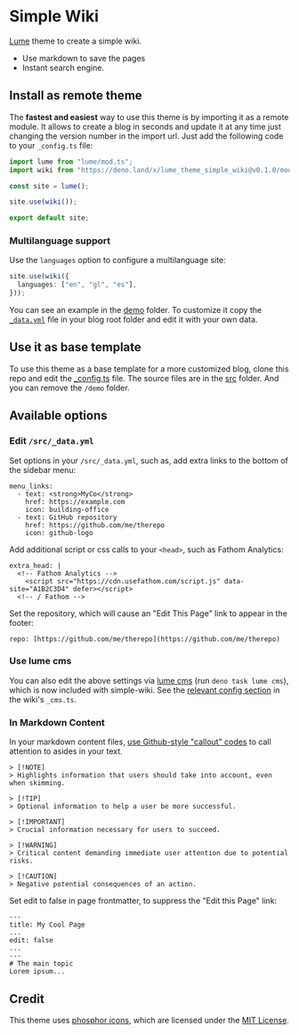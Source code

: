 # Simple Wiki

[Lume](https://lume.land) theme to create a simple wiki.

- Use markdown to save the pages
- Instant search engine.

## Install as remote theme

The **fastest and easiest** way to use this theme is by importing it as a remote
module. It allows to create a blog in seconds and update it at any time just
changing the version number in the import url. Just add the following code to
your `_config.ts` file:

```ts
import lume from "lume/mod.ts";
import wiki from "https://deno.land/x/lume_theme_simple_wiki@v0.1.0/mod.ts";

const site = lume();

site.use(wiki());

export default site;
```

### Multilanguage support

Use the `languages` option to configure a multilanguage site:

```ts
site.use(wiki({
  languages: ["en", "gl", "es"],
}));
```

You can see an example in the [demo](./demo) folder. To customize it copy the
[`_data.yml`](./src/_data.yml) file in your blog root folder and edit it with
your own data.

## Use it as base template

To use this theme as a base template for a more customized blog, clone this repo
and edit the [_config.ts](./_config.ts) file. The source files are in the
[src](./src/) folder. And you can remove the `/demo` folder.

## Available options

### Edit `/src/_data.yml`

Set options in your `/src/_data.yml`, such as, add extra links to the bottom of
the sidebar menu:

```
menu_links: 
  - text: <strong>MyCo</strong>
    href: https://example.com
    icon: building-office
  - text: GitHub repository
    href: https://github.com/me/therepo
    icon: github-logo
```

Add additional script or css calls to your `<head>`, such as Fathom Analytics:

```
extra_head: |
  <!-- Fathom Analytics -->
    <script src="https://cdn.usefathom.com/script.js" data-site="A1B2C3D4" defer></script>
  <!-- / Fathom -->
```

Set the repository, which will cause an "Edit This Page" link to appear in the
footer:

```
repo: [https://github.com/me/therepo](https://github.com/me/therepo)
```

### Use lume cms

You can also edit the above settings via [lume cms](https://lume.land/cms/) (run
`deno task lume cms`), which is now included with simple-wiki. See the
[relevant config section](https://github.com/lumeland/theme-simple-wiki/blob/main/_cms.ts#L18-L60)
in the wiki's `_cms.ts`.

### In Markdown Content

In your markdown content files,
[use Github-style "callout" codes](https://github.com/orgs/community/discussions/16925)
to call attention to asides in your text.

```
> [!NOTE]  
> Highlights information that users should take into account, even when skimming.

> [!TIP]
> Optional information to help a user be more successful.

> [!IMPORTANT]  
> Crucial information necessary for users to succeed.

> [!WARNING]  
> Critical content demanding immediate user attention due to potential risks.

> [!CAUTION]
> Negative potential consequences of an action.
```

Set edit to false in page frontmatter, to suppress the "Edit this Page" link:

```
---
title: My Cool Page
...
edit: false
...
---
# The main topic
Lorem ipsum...
```

## Credit

This theme uses [phosphor icons](https://phosphoricons.com), which are licensed
under the
[MIT License](https://raw.githubusercontent.com/phosphor-icons/homepage/master/LICENSE).
